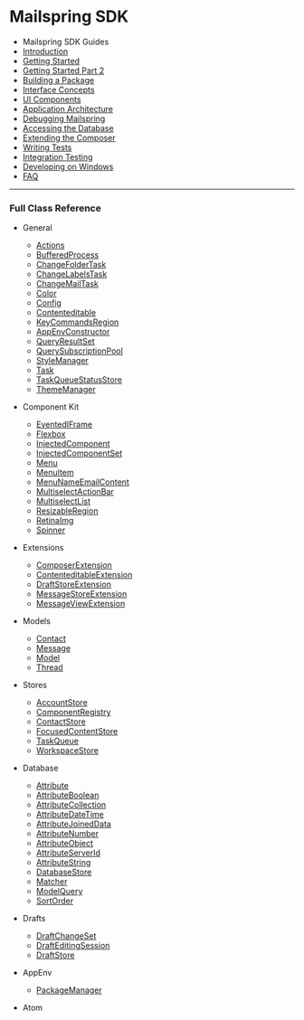 # Mailspring SDK

- Mailspring SDK Guides
- [Introduction](/README.md)
- [Getting Started](/guides/GettingStarted.md)
- [Getting Started Part 2](/guides/GettingStarted-2.md)
- [Building a Package](/guides/PackageOverview.md)
- [Interface Concepts](/guides/InterfaceConcepts.md)
- [UI Components](/guides/React.md)
- [Application Architecture](/guides/Architecture.md)
- [Debugging Mailspring](/guides/Debugging.md)
- [Accessing the Database](/guides/Database.md)
- [Extending the Composer](/guides/ComposerExtensions.md)
- [Writing Tests](/guides/WritingSpecs.md)
- [Integration Testing](/guides/IntegrationTesting.md)
- [Developing on Windows](/guides/Windows.md)
- [FAQ](/guides/FAQ.md)

---

### Full Class Reference

- General

  - [Actions](/classes/Actions.md)
  - [BufferedProcess](/classes/BufferedProcess.md)
  - [ChangeFolderTask](/classes/ChangeFolderTask.md)
  - [ChangeLabelsTask](/classes/ChangeLabelsTask.md)
  - [ChangeMailTask](/classes/ChangeMailTask.md)
  - [Color](/classes/Color.md)
  - [Config](/classes/Config.md)
  - [Contenteditable](/classes/Contenteditable.md)
  - [KeyCommandsRegion](/classes/KeyCommandsRegion.md)
  - [AppEnvConstructor](/classes/AppEnvConstructor.md)
  - [QueryResultSet](/classes/QueryResultSet.md)
  - [QuerySubscriptionPool](/classes/QuerySubscriptionPool.md)
  - [StyleManager](/classes/StyleManager.md)
  - [Task](/classes/Task.md)
  - [TaskQueueStatusStore](/classes/TaskQueueStatusStore.md)
  - [ThemeManager](/classes/ThemeManager.md)

- Component Kit

  - [EventedIFrame](/classes/EventedIFrame.md)
  - [Flexbox](/classes/Flexbox.md)
  - [InjectedComponent](/classes/InjectedComponent.md)
  - [InjectedComponentSet](/classes/InjectedComponentSet.md)
  - [Menu](/classes/Menu.md)
  - [MenuItem](/classes/MenuItem.md)
  - [MenuNameEmailContent](/classes/MenuNameEmailContent.md)
  - [MultiselectActionBar](/classes/MultiselectActionBar.md)
  - [MultiselectList](/classes/MultiselectList.md)
  - [ResizableRegion](/classes/ResizableRegion.md)
  - [RetinaImg](/classes/RetinaImg.md)
  - [Spinner](/classes/Spinner.md)

- Extensions

  - [ComposerExtension](/classes/ComposerExtension.md)
  - [ContenteditableExtension](/classes/ContenteditableExtension.md)
  - [DraftStoreExtension](/classes/DraftStoreExtension.md)
  - [MessageStoreExtension](/classes/MessageStoreExtension.md)
  - [MessageViewExtension](/classes/MessageViewExtension.md)

- Models

  - [Contact](/classes/Contact.md)
  - [Message](/classes/Message.md)
  - [Model](/classes/Model.md)
  - [Thread](/classes/Thread.md)

- Stores

  - [AccountStore](/classes/AccountStore.md)
  - [ComponentRegistry](/classes/ComponentRegistry.md)
  - [ContactStore](/classes/ContactStore.md)
  - [FocusedContentStore](/classes/FocusedContentStore.md)
  - [TaskQueue](/classes/TaskQueue.md)
  - [WorkspaceStore](/classes/WorkspaceStore.md)

- Database

  - [Attribute](/classes/Attribute.md)
  - [AttributeBoolean](/classes/AttributeBoolean.md)
  - [AttributeCollection](/classes/AttributeCollection.md)
  - [AttributeDateTime](/classes/AttributeDateTime.md)
  - [AttributeJoinedData](/classes/AttributeJoinedData.md)
  - [AttributeNumber](/classes/AttributeNumber.md)
  - [AttributeObject](/classes/AttributeObject.md)
  - [AttributeServerId](/classes/AttributeServerId.md)
  - [AttributeString](/classes/AttributeString.md)
  - [DatabaseStore](/classes/DatabaseStore.md)
  - [Matcher](/classes/Matcher.md)
  - [ModelQuery](/classes/ModelQuery.md)
  - [SortOrder](/classes/SortOrder.md)

- Drafts

  - [DraftChangeSet](/classes/DraftChangeSet.md)
  - [DraftEditingSession](/classes/DraftEditingSession.md)
  - [DraftStore](/classes/DraftStore.md)

- AppEnv

  - [PackageManager](/classes/PackageManager.md)

- Atom
